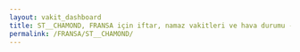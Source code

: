 ```yaml
---
layout: vakit_dashboard
title: ST__CHAMOND, FRANSA için iftar, namaz vakitleri ve hava durumu - ilçe/eyalet seç
permalink: /FRANSA/ST__CHAMOND/
---
```


<script type="text/javascript">
  var GLOBAL_COUNTRY = 'FRANSA';
  var GLOBAL_CITY = 'ST__CHAMOND';
  var GLOBAL_STATE = '';
  var lat = 72;
  var lon = 21;
</script>
